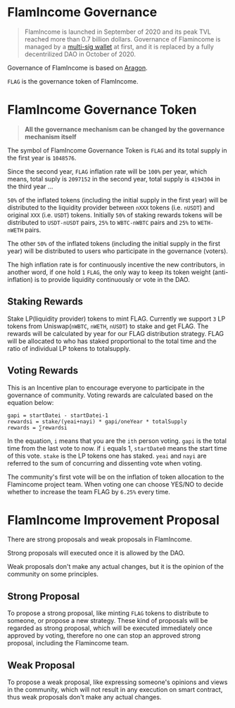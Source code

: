 # FlamIncome Governance

> FlamIncome is launched in September of 2020 and its peak TVL reached more than 0.7 billion dollars.
> Governance of Flamincome is managed by a [multi-sig wallet](https://etherscan.io/address/0x9832a79C563d31ether403409C41f92C51b824435cdB0) at first, and it is replaced by a fully decentrilized DAO in October of 2020.

Governance of FlamIncome is based on [Aragon](https://aragon.org).

`FLAG` is the governance token of FlamIncome.

# FlamIncome Governance Token

> **All the governance mechanism can be changed by the governance mechanism itself**

The symbol of FlamIncome Governance Token is `FLAG` and its total supply in the first year is `1048576`.

Since the second year, `FLAG` inflation rate will be `100%` per year, which means, total suply is `2097152` in the second year, total supply is `4194304` in the third year ...

`50%` of the inflated tokens (including the initial supply in the first year) will be distributed to the liquidity provider between `nXXX` tokens (i.e. `nUSDT`) and original `XXX` (i.e. `USDT`) tokens. Initially `50%` of staking rewards tokens will be distributed to `USDT-nUSDT` pairs, `25%` to `WBTC-nWBTC` pairs and `25%` to `WETH-nWETH` pairs.  

The other `50%` of the inflated tokens (including the initial supply in the first year) will be distributed to users who participate in the governance (voters).

The high inflation rate is for continuously incentive the new contributors, in another word, if one hold `1` `FLAG`, the only way to keep its token weight (anti-inflation) is to provide liquidity continuously or vote in the DAO.

## Staking Rewards
Stake LP(liquidity provider) tokens to mint FLAG. 
Currently we support `3` LP tokens from Uniswap(`nWBTC`, `nWETH`, `nUSDT`)  to stake and get FLAG. The rewards will be calculated by year for our FLAG distribution strategy. FLAG will be allocated to who has staked proportional to the total time and the ratio of individual LP tokens to totalsupply.

## Voting Rewards
This is an Incentive plan to encourage everyone to participate in the governance of community.
Voting rewards are calculated based on the equation below:
```
gapi = startDatei - startDatei-1 
rewardsi = stake/(yeai+nayi) * gapi/oneYear * totalSupply
rewards = ∑rewardsi
```

In the equation, `i` means that you are the `ith` person voting. `gapi` is the total time from the last vote to now. if `i` equals 1, `startDate0` means the start time of this vote. `stake` is the LP tokens one has staked. `yeai` and `nayi` are referred to the sum of concurring and dissenting vote when voting.

The community's first vote will be on the inflation of token allocation to the Flamincome project team. When voting one can choose YES/NO to decide whether to increase the team FLAG by `6.25%` every time.

# FlamIncome Improvement Proposal

There are strong proposals and weak proposals in FlamIncome.

Strong proposals will executed once it is allowed by the DAO.

Weak proposals don't make any actual changes, but it is the opinion of the community on some principles.

## Strong Proposal

To propose a strong proposal, like minting `FLAG` tokens to distribute to someone, or propose a new strategy. These kind of proposals will be regarded as strong proposal, which will be executed immediately once approved by voting, therefore no one can stop an approved strong proposal, including the Flamincome team.

## Weak Proposal

To propose a weak proposal, like expressing someone's opinions and views in the community, which will not result in any execution on smart contract, thus weak proposals don't make any actual changes.

